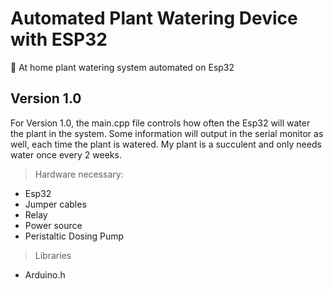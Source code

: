 # Automated Plant Watering Device with ESP32
🌱 At home plant watering system automated on Esp32

## Version 1.0
For Version 1.0, the main.cpp file controls how often the Esp32 will water the plant in the system. Some information will output in the serial monitor as well, each time the plant is watered. My plant is a succulent and only needs water once every 2 weeks. 

>Hardware necessary:
- Esp32
- Jumper cables
- Relay
- Power source
- Peristaltic Dosing Pump

>Libraries
- Arduino.h
